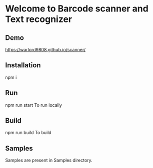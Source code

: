# Welcome to Barcode scanner and Text recognizer

## Demo
https://warlord9808.github.io/scanner/

## Installation
npm i

## Run
npm run start
To run locally

## Build
npm run build 
To build

## Samples
Samples are present in Samples directory.

